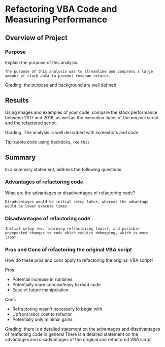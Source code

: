 # Refactoring VBA Code and Measuring Performance

## Overview of Project

### Purpose

Explain the purpose of this analysis.

	The purpose of this analysis was to streamline and compress a large amount of stock data to present revenue returns.

Grading: the purpose and background are well defined

## Results

Using images and examples of your code, compare the stock performance between 2017 and 2018, as well as the execution times of the original script and the refactored script.

Grading: The analysis is well described with screeshots and code

Tip: quote code using backticks, like `this`

## Summary

In a summary statement, address the following questions:

### Advantages of refactoring code

What are the advantages or disadvantages of refactoring code?

	Disadvantages would be initial setup labor, whereas the advantage would be lower execute times.

### Disadvantages of refactoring code

	Initial setup (ex. learning refractoring tools), and possible unexpected changes to code which require debugging, which is more labor

### Pros and Cons of refactoring the original VBA script

How do these pros and cons apply to refactoring the original VBA script?

Pros
- Potential increase in runtimes
- Potentially more concise/easy to read code
- Ease of future manipulation

Cons
- Refractoring wasn't necessary to begin with
- Upfront labor cost to refactor
- Potentially only minimal gains


Grading:
there is a detailed statement on the advantages and disadvantages of reafacting code in general
There is a detailed statement on the advantages and disadvantages of the original and refactored VBA script